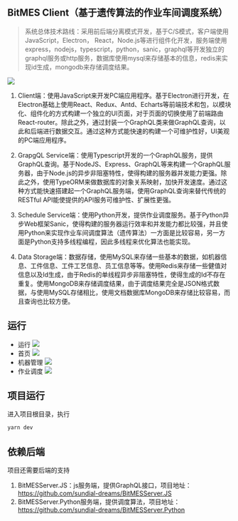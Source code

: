 ## BitMES Client（基于遗传算法的作业车间调度系统）
> 系统总体技术路线：采用前后端分离模式开发，基于C/S模式，客户端使用JavaScript，Electron， React，Node.js等进行组件化开发，服务端使用express，nodejs，typescript，python，sanic，graphql等开发独立的graphql服务或http服务，数据库使用mysql来存储基本的信息，redis来实现id生成，mongodb来存储调度结果。

![](https://github.com/sundial-dreams/BitMESClient/blob/master/BitMES.png?raw=true)

1. Client端：使用JavaScript来开发PC端应用程序。基于Electron进行开发，在Electron基础上使用React、Redux、Antd、Echarts等前端技术和包，以模块化、组件化的方式构建一个独立的UI页面，对于页面的切换使用了前端路由React-router。除此之外，通过封装一个GraphQL类来做GraphQL查询，以此和后端进行数据交互。通过这种方式能快速的构建一个可维护性好，UI美观的PC端应用程序。

2. GrapgQL Service端：使用Typescript开发的一个GraphQL服务，提供GraphQL查询。基于NodeJS、Express、GraphQL等来构建一个GraphQL服务器，由于Node.js的异步非阻塞特性，使得构建的服务器并发能力更强。除此之外，使用TypeORM来做数据库的对象关系映射，加快开发速度。通过这种方式能快速搭建起一个GraphQL服务端，使用GraphQL查询来替代传统的RESTful API能使提供的API服务可维护性、扩展性更强。

3. Schedule Service端：使用Python开发，提供作业调度服务。基于Python异步Web框架Sanic，使得构建的服务器运行效率和并发能力都比较强，并且使用Python来实现作业车间调度算法（遗传算法）一方面是比较容易，另一方面是Python支持多线程编程，因此多线程来优化算法也能实现。

4. Data Storage端：数据存储，使用MySQL来存储一些基本的数据，如机器信息、工件信息、工件工艺信息、员工信息等等。使用Redis来存储一些健值对信息以及Id生成，由于Redis的单线程异步非阻塞特性，使得生成的Id不存在重复。使用MongoDB来存储调度结果，由于调度结果完全是JSON格式数据，与使用MySQL存储相比，使用文档数据库MongoDB来存储比较容易，而且查询也比较方便。

## 运行
+ 运行
![](https://github.com/sundial-dreams/BitMESClient/blob/master/2019-07-22_21-37-19.gif?raw=true)
+ 首页
![](https://github.com/sundial-dreams/BitMESClient/blob/master/electron_2019-07-09_12-02-36.jpg?raw=true)
+ 机器管理
![](https://github.com/sundial-dreams/BitMESClient/blob/master/electron_2019-07-09_12-03-08.jpg?raw=true)
+ 作业调度
![](https://github.com/sundial-dreams/BitMESClient/blob/master/electron_2019-07-09_12-04-44.jpg?raw=true)

## 项目运行
进入项目根目录，执行
```bash
yarn dev
```

## 依赖后端
项目还需要后端的支持
1. BitMESServer.JS：js服务端，提供GraphQL接口，项目地址：https://github.com/sundial-dreams/BitMESServer.JS
2. BitMESServer.Python服务端，提供调度算法，项目地址：https://github.com/sundial-dreams/BitMESServer.Python
